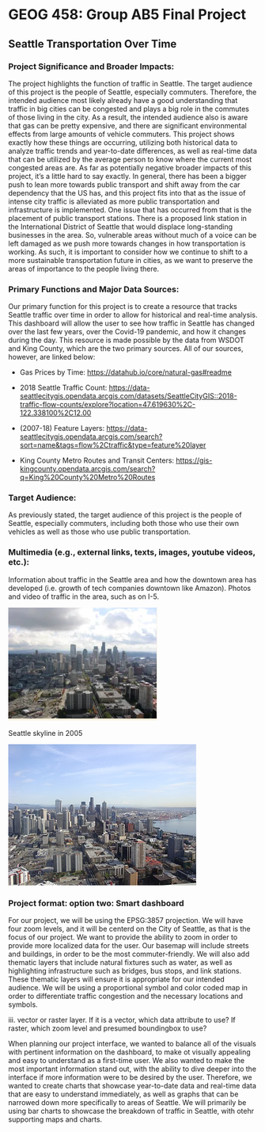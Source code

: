 # GEOG 458: Group AB5 Final Project

## Seattle Transportation Over Time

### Project Significance and Broader Impacts:
The project highlights the function of traffic in Seattle. The target audience of this project is the people of Seattle, especially commuters. Therefore, the intended audience most likely already have a good understanding that traffic in big cities can be congested and plays a big role in the commutes of those living in the city. As a result, the intended audience also is aware that gas can be pretty expensive, and there are significant environmental effects from large amounts of vehicle commuters. This project shows exactly how these things are occurring, utilizing both historical data to analyze traffic trends and year-to-date differences, as well as real-time data that can be utilized by the average person to know where the current most congested areas are. As far as potentially negative broader impacts of this project, it’s a little hard to say exactly. In general, there has been a bigger push to lean more towards public transport and shift away from the car dependency that the US has, and this project fits into that as the issue of intense city traffic is alleviated as more public transportation and infrastructure is implemented. One issue that has occurred from that is the placement of public transport stations. There is a proposed link station in the International District of Seattle that would displace long-standing businesses in the area. So, vulnerable areas without much of a voice can be left damaged as we push more towards changes in how transportation is working. As such, it is important to consider how we continue to shift to a more sustainable transportation future in cities, as we want to preserve the areas of importance to the people living there.


### Primary Functions and Major Data Sources:
Our primary function for this project is to create a resource that tracks Seattle traffic over time in order to allow for historical and real-time analysis. This dashboard will allow the user to see how traffic in Seattle has changed over the last few years, over the Covid-19 pandemic, and how it changes during the day. This resource is made possible by the data from WSDOT and King County, which are the two primary sources. All of our sources, however, are linked below:

- Gas Prices by Time: https://datahub.io/core/natural-gas#readme 

- 2018 Seattle Traffic Count: https://data-seattlecitygis.opendata.arcgis.com/datasets/SeattleCityGIS::2018-traffic-flow-counts/explore?location=47.619630%2C-122.338100%2C12.00 

- (2007-18) Feature Layers: https://data-seattlecitygis.opendata.arcgis.com/search?sort=name&tags=flow%2Ctraffic&type=feature%20layer 

- King County Metro Routes and Transit Centers: https://gis-kingcounty.opendata.arcgis.com/search?q=King%20County%20Metro%20Routes 


### Target Audience:
As previously stated, the target audience of this project is the people of Seattle, especially commuters, including both those who use their own vehicles as well as those who use public transportation.

### Multimedia (e.g., external links, texts, images, youtube videos, etc.):
Information about traffic in the Seattle area and how the downtown area has developed (i.e. growth of tech companies downtown like Amazon). Photos and video of traffic in the area, such as on I-5.


![Seattle skyline in 2005](img/skyline2005.png)

Seattle skyline in 2005

![Seattle skyline](img/SeattleSkyline.jpg)

### Project format: option two: Smart dashboard
For our project, we will be using the EPSG:3857 projection. We will have four zoom levels, and it will be centerd on the City of Seattle, as that is the focus of our project. We want to provide the ability to zoom in order to provide more localized data for the user. Our basemap will include streets and buildings, in order to be the most commuter-friendly. We will also add thematic layers that include natural fixtures such as water, as well as highlighting infrastructure such as bridges, bus stops, and link stations. These thematic layers will ensure it is appropriate for our intended audience. We will be using a proportional symbol and color coded map in order to differentiate traffic congestion and the necessary locations and symbols.

iii. vector or raster layer. If it is a vector, which data attribute to use? If raster, which zoom level and presumed boundingbox to use?

When planning our project interface, we wanted to balance all of the visuals with pertinent information on the dashboard, to make ot visually appealing and easy to understand as a first-time user. We also wanted to make the most important information stand out, with the ability to dive deeper into the interface if more information were to be desired by the user. Therefore, we wanted to create charts that showcase year-to-date data and real-time data that are easy to understand immediately, as well as graphs that can be narrowed down more specifically to areas of Seattle. We will primarily be using bar charts to showcase the breakdown of traffic in Seattle, with otehr supporting maps and charts.
